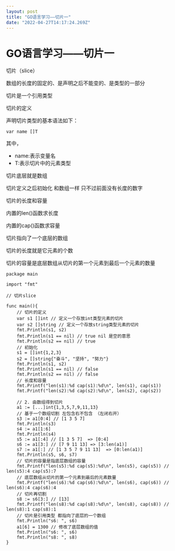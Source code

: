 ```yaml
---
layout: post
title: "GO语言学习——切片一"
date: "2022-04-27T14:17:24.269Z"
---
```

GO语言学习——切片一
===========

切片（slice）

数组的长度的固定的、是声明之后不能变的、是类型的一部分

切片是一个引用类型

切片的定义

声明切片类型的基本语法如下：

    var name []T
    

其中，

*   name:表示变量名
*   T:表示切片中的元素类型

切片底层就是数组

切片定义之后初始化 和数组一样 只不过前面没有长度的数字

切片的长度和容量

内置的len()函数求长度

内置的cap()函数求容量

切片指向了一个底层的数组

切片的长度就是它元素的个数

切片的容量是底层数组从切片的第一个元素到最后一个元素的数量

    package main
    
    import "fmt"
    
    // 切片slice
    
    func main(){
    	// 切片的定义
    	var s1 []int // 定义一个存放int类型元素的切片
    	var s2 []string // 定义一个存放string类型元素的切片
    	fmt.Println(s1, s2)
    	fmt.Println(s1 == nil) // true nil 是空的意思
    	fmt.Println(s2 == nil) // true
    	// 初始化
    	s1 = []int{1,2,3}
    	s2 = []string{"奋斗", "坚持", "努力"}
    	fmt.Println(s1, s2)
    	fmt.Println(s1 == nil) // false
    	fmt.Println(s2 == nil) // false
    	// 长度和容量
    	fmt.Printf("len(s1):%d cap(s1):%d\n", len(s1), cap(s1))
    	fmt.Printf("len(s2):%d cap(s2):%d\n", len(s2), cap(s2))
    
    	// 2. 由数组得到切片
    	a1 := [...]int{1,3,5,7,9,11,13}
    	// 基于一个数组切割 左包含右不包含 （左闭右开）
    	s3 := a1[0:4] // [1 3 5 7]
    	fmt.Println(s3)
    	s4 := a1[1:6]
    	fmt.Println(s4)
    	s5 := a1[:4] // [1 3 5 7]  => [0:4]
    	s6 := a1[3:] // [7 9 11 13] => [3:len(a1)]
    	s7 := a1[:] // [1 3 5 7 9 11 13]  => [0:len(a1)]
    	fmt.Println(s5, s6, s7)
    	// 切片的容量是指底层数组的容量
    	fmt.Printf("len(s5):%d cap(s5):%d\n", len(s5), cap(s5)) // len(s5):4 cap(s5):7
    	// 底层数组从切片的第一个元素到最后的元素数量
    	fmt.Printf("len(s6):%d cap(s6):%d\n", len(s6), cap(s6)) // len(s6):4 cap(s6):4
    	// 切片再切割
    	s8 := s6[3:] // [13]
    	fmt.Printf("len(s8):%d cap(s8):%d\n", len(s8), cap(s8)) // len(s8):1 cap(s8):1
    	// 切片是引用类型 都指向了底层的一个数组
    	fmt.Println("s6: ", s6)
    	a1[6] = 1300 // 修改了底层数组的值
    	fmt.Println("s6: ", s6)
    	fmt.Println("s8: ", s8)
    }